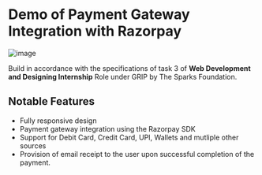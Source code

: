 # Demo of Payment Gateway Integration with Razorpay

![image](https://user-images.githubusercontent.com/68966575/126738232-681018d0-e8b0-47d2-9cbb-a75cea60521a.png)

Build in accordance with the specifications of task 3 of **Web Development and Designing Internship** Role under GRIP by The Sparks Foundation.

## Notable Features
- Fully responsive design
- Payment gateway integration using the Razorpay SDK
- Support for Debit Card, Credit Card, UPI, Wallets and mutliple other sources
- Provision of email receipt to the user upon successful completion of the payment.
